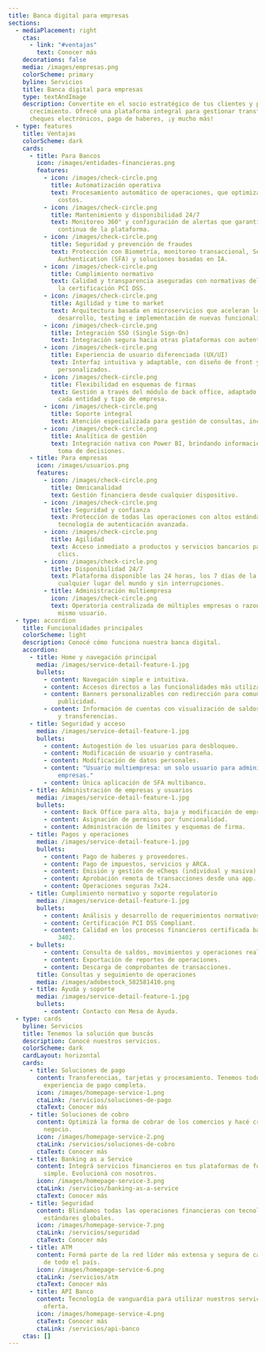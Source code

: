 ```yaml
---
title: Banca digital para empresas
sections:
  - mediaPlacement: right
    ctas:
      - link: "#ventajas"
        text: Conocer más
    decorations: false
    media: /images/empresas.png
    colorScheme: primary
    byline: Servicios
    title: Banca digital para empresas
    type: textAndImage
    description: Convertite en el socio estratégico de tus clientes y potenciá su
      crecimiento. Ofrecé una plataforma integral para gestionar transferencias,
      cheques electrónicos, pago de haberes, ¡y mucho más!
  - type: features
    title: Ventajas
    colorScheme: dark
    cards:
      - title: Para Bancos
        icon: /images/entidades-financieras.png
        features:
          - icon: /images/check-circle.png
            title: Automatización operativa
            text: Procesamiento automático de operaciones, que optimiza recursos y reduce
              costos.
          - icon: /images/check-circle.png
            title: Mantenimiento y disponibilidad 24/7
            text: Monitoreo 360° y configuración de alertas que garantizan la disponibilidad
              continua de la plataforma.
          - icon: /images/check-circle.png
            title: Seguridad y prevención de fraudes
            text: Protección con Biometría, monitoreo transaccional, Second Factor
              Authentication (SFA) y soluciones basadas en IA.
          - icon: /images/check-circle.png
            title: Cumplimiento normativo
            text: Calidad y transparencia aseguradas con normativas del BCRA,  ISAE 3402 y
              la certificación PCI DSS.
          - icon: /images/check-circle.png
            title: Agilidad y time to market
            text: Arquitectura basada en microservicios que aceleran los tiempos de
              desarrollo, testing e implementación de nuevas funcionalidades.
          - icon: /images/check-circle.png
            title: Integración SSO (Single Sign-On)
            text: Integración segura hacia otras plataformas con autenticación unificada.
          - icon: /images/check-circle.png
            title: Experiencia de usuario diferenciada (UX/UI)
            text: Interfaz intuitiva y adaptable, con diseño de front y flujos
              personalizados.
          - icon: /images/check-circle.png
            title: Flexibilidad en esquemas de firmas
            text: Gestión a través del módulo de back office, adaptado a las necesidades de
              cada entidad y tipo de empresa.
          - icon: /images/check-circle.png
            title: Soporte integral
            text: Atención especializada para gestión de consultas, incidentes y reclamos.
          - icon: /images/check-circle.png
            title: Analítica de gestión
            text: Integración nativa con Power BI, brindando información estratégica para la
              toma de decisiones.
      - title: Para empresas
        icon: /images/usuarios.png
        features:
          - icon: /images/check-circle.png
            title: Omnicanalidad
            text: Gestión financiera desde cualquier dispositivo.
          - icon: /images/check-circle.png
            title: Seguridad y confianza
            text: Protección de todas las operaciones con altos estándares de seguridad y
              tecnología de autenticación avanzada.
          - icon: /images/check-circle.png
            title: Agilidad
            text: Acceso inmediato a productos y servicios bancarios para operar en pocos
              clics.
          - icon: /images/check-circle.png
            title: Disponibilidad 24/7
            text: Plataforma disponible las 24 horas, los 7 días de la semana, desde
              cualquier lugar del mundo y sin interrupciones.
          - title: Administración multiempresa
            icon: /images/check-circle.png
            text: Operatoria centralizada de múltiples empresas o razones sociales bajo un
              mismo usuario.
  - type: accordion
    title: Funcionalidades principales
    colorScheme: light
    description: Conocé cómo funciona nuestra banca digital.
    accordion:
      - title: Home y navegación principal
        media: /images/service-detail-feature-1.jpg
        bullets:
          - content: Navegación simple e intuitiva.
          - content: Accesos directos a las funcionalidades más utilizadas.
          - content: Banners personalizables con redirección para comunicaciones o
              publicidad.
          - content: Información de cuentas con visualización de saldos, últimos movimientos
              y transferencias.
      - title: Seguridad y acceso
        media: /images/service-detail-feature-1.jpg
        bullets:
          - content: Autogestión de los usuarios para desbloqueo.
          - content: Modificación de usuario y contraseña.
          - content: Modificación de datos personales.
          - content: "Usuario multiempresa: un solo usuario para administrar varias
              empresas."
          - content: Única aplicación de SFA multibanco.
      - title: Administración de empresas y usuarios
        media: /images/service-detail-feature-1.jpg
        bullets:
          - content: Back Office para alta, baja y modificación de empresas y usuarios.
          - content: Asignación de permisos por funcionalidad.
          - content: Administración de límites y esquemas de firma.
      - title: Pagos y operaciones
        media: /images/service-detail-feature-1.jpg
        bullets:
          - content: Pago de haberes y proveedores.
          - content: Pago de impuestos, servicios y ARCA.
          - content: Emisión y gestión de eCheqs (individual y masiva).
          - content: Aprobación remota de transacciones desde una app.
          - content: Operaciones seguras 7x24.
      - title: Cumplimiento normativo y soporte regulatorio
        media: /images/service-detail-feature-1.jpg
        bullets:
          - content: Análisis y desarrollo de requerimientos normativos BCRA.
          - content: Certificación PCI DSS Compliant.
          - content: Calidad en los procesos financieros certificada bajo la Norma ISAE
              3402.
      - bullets:
          - content: Consulta de saldos, movimientos y operaciones realizadas.
          - content: Exportación de reportes de operaciones.
          - content: Descarga de comprobantes de transacciones.
        title: Consultas y seguimiento de operaciones
        media: /images/adobestock_582581410.png
      - title: Ayuda y soporte
        media: /images/service-detail-feature-1.jpg
        bullets:
          - content: Contacto con Mesa de Ayuda.
  - type: cards
    byline: Servicios
    title: Tenemos la solución que buscás
    description: Conocé nuestros servicios.
    colorScheme: dark
    cardLayout: horizontal
    cards:
      - title: Soluciones de pago
        content: Transferencias, tarjetas y procesamiento. Tenemos todo para una
          experiencia de pago completa.
        icon: /images/homepage-service-1.png
        ctaLink: /servicios/soluciones-de-pago
        ctaText: Conocer más
      - title: Soluciones de cobro
        content: Optimizá la forma de cobrar de los comercios y hacé crecer cada
          negocio.
        icon: /images/homepage-service-2.png
        ctaLink: /servicios/soluciones-de-cobro
        ctaText: Conocer más
      - title: Banking as a Service
        content: Integrá servicios financieros en tus plataformas de forma rápida,
          simple. Evolucioná con nosotros.
        icon: /images/homepage-service-3.png
        ctaLink: /servicios/banking-as-a-service
        ctaText: Conocer más
      - title: Seguridad
        content: Blindamos todas las operaciones financieras con tecnología de punta y
          estándares globales.
        icon: /images/homepage-service-7.png
        ctaLink: /servicios/seguridad
        ctaText: Conocer más
      - title: ATM
        content: Formá parte de la red líder más extensa y segura de cajeros automáticos
          de todo el país.
        icon: /images/homepage-service-6.png
        ctaLink: /servicios/atm
        ctaText: Conocer más
      - title: API Banco
        content: Tecnología de vanguardia para utilizar nuestros servicios y ampliar la
          oferta.
        icon: /images/homepage-service-4.png
        ctaText: Conocer más
        ctaLink: /servicios/api-banco
    ctas: []
---
```

